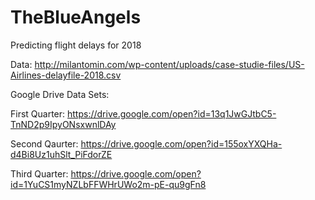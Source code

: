 # TheBlueAngels
Predicting flight delays for 2018

Data:
http://milantomin.com/wp-content/uploads/case-studie-files/US-Airlines-delayfile-2018.csv

Google Drive Data Sets:




First Quarter: https://drive.google.com/open?id=13q1JwGJtbC5-TnND2p9IpyONsxwnlDAy


Second Qaurter: https://drive.google.com/open?id=155oxYXQHa-d4Bi8Uz1uhSlt_PiFdorZE


Third Quarter: https://drive.google.com/open?id=1YuCS1myNZLbFFWHrUWo2m-pE-qu9gFn8
